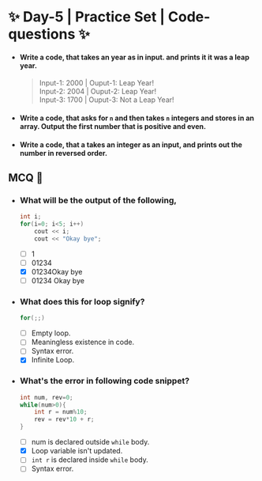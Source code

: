 # :sparkles: Day-5 | Practice Set | Code-questions :sparkles:

- #### Write a code, that takes an year as in input. and prints it it was a leap year.

  > Input-1: 2000 | Ouput-1: Leap Year! <br>
  > Input-2: 2004 | Ouput-2: Leap Year! <br>
  > Input-3: 1700 | Ouput-3: Not a Leap Year! <br>

- #### Write a code, that asks for `n` and then takes `n` integers and stores in an array. Output the first number that is positive and even.

- #### Write a code, that a takes an integer as an input, and prints out the number in reversed order.

## MCQ :lollipop:

- ### What will be the output of the following,

  ```c++
  int i;
  for(i=0; i<5; i++)
      cout << i;
      cout << "Okay bye";
  ```

  - [ ] 1
  - [ ] 01234
  - [x] 01234Okay bye
  - [ ] 01234 Okay bye

- ### What does this for loop signify?

  ```c++
  for(;;)
  ```

  - [ ] Empty loop.
  - [ ] Meaningless existence in code.
  - [ ] Syntax error.
  - [x] Infinite Loop.

- ### What's the error in following code snippet?

  ```c++
  int num, rev=0;
  while(num>0){
      int r = num%10;
      rev = rev*10 + r;
  }
  ```

  - [ ] num is declared outside `while` body.
  - [x] Loop variable isn't updated.
  - [ ] `int r` is declared inside `while` body.
  - [ ] Syntax error.

